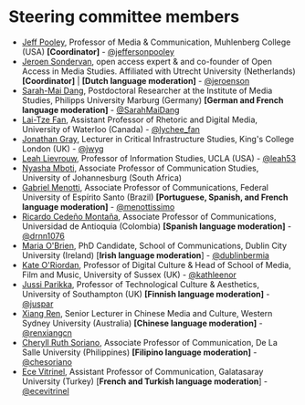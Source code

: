 # Steering committee members

* [Jeff Pooley](https://jeffpooley.com), Professor of Media & Communication, Muhlenberg College (USA) **[Coordinator]** - [@jeffersonpooley](https://twitter.com/jeffersonpooley)
* [Jeroen Sondervan](https://www.uu.nl/staff/JSondervan), open access expert & and co-founder of Open Access in Media Studies. Affiliated with Utrecht University (Netherlands) **[Coordinator]** | **[Dutch language moderation]** - [@jeroenson](https://twitter.com/jeroenson)
* [Sarah-Mai Dang](http://www.oabooks.de/about/academic-cv-en/), Postdoctoral Researcher at the Institute of Media Studies, Philipps University Marburg (Germany) **[German and French language moderation]** - [@SarahMaiDang](https://twitter.com/SarahMaiDang)
* [Lai-Tze Fan](https://laitzefan.com/), Assistant Professor of Rhetoric and Digital Media, University of Waterloo (Canada) - [@lychee_fan](https://twitter.com/lychee_fan)
* [Jonathan Gray](https://jonathangray.org/), Lecturer in Critical Infrastructure Studies, King's College London (UK) - [@jwyg](https://twitter.com/jwyg)
* [Leah Lievrouw](http://www.tft.ucla.edu/2011/09/faculty-leah-lievrouw/), Professor of Information Studies, UCLA (USA) - [@leah53](https://twitter.com/leah53)
* [Nyasha Mboti](https://www.uj.ac.za/contact/Pages/Nyasha-Mboti.aspx), Associate Professor of Communication Studies, University of Johannesburg (South Africa)
* [Gabriel Menotti](http://comunicacaosocial.ufes.br/pos-graduacao/POSCOM/detalhes-de-pessoal), Associate Professor of Communications, Federal University of Espírito Santo (Brazil) **[Portuguese, Spanish, and French language moderation]** - [@menottissimo](https://twitter.com/menottissimo)
* [Ricardo Cedeño Montaña](http://scienti.colciencias.gov.co:8081/cvlac/visualizador/generarCurriculoCv.do?cod_rh=0001350433), Associate Professor of Communications, Universidad de Antioquia (Colombia) **[Spanish language moderation]** - [@drnn1076](https://twitter.com/drnn1076)
* [Maria O'Brien](https://mobile.twitter.com/dublinbermia?lang=en), PhD Candidate, School of Communications, Dublin City University (Ireland) [**Irish language moderation**] - [@dublinbermia](https://twitter.com/dublinbermia)
* [Kate O'Riordan](http://www.sussex.ac.uk/profiles/30746), Professor of Digital Culture & Head of School of Media, Film and Music, University of Sussex (UK) - [@kathleenor](https://twitter.com/kathleenor)
* [Jussi Parikka](https://jussiparikka.net/), Professor of Technological Culture & Aesthetics, University of Southampton (UK) **[Finnish language moderation]** - [@juspar](https://twitter.com/juspar)
* [Xiang Ren](https://www.westernsydney.edu.au/ics/people/researchers/xiang_ren), Senior Lecturer in Chinese Media and Culture, Western Sydney University (Australia) **[Chinese language moderation]** - [@renxiangcn](https://twitter.com/renxiangcn)
* [Cheryll Ruth Soriano](http://www.cheryllsoriano.com/), Associate Professor of Communication, De La Salle University (Philippines) **[Filipino language moderation]** - [@chesoriano](https://twitter.com/chesoriano)
* [Ece Vitrinel](http://cv.gsu.edu.tr/en/CV/ece-vitrinel), Assistant Professor of Communication, Galatasaray University (Turkey) [**French and Turkish language moderation**] - [@ecevitrinel](https://twitter.com/ecevitrinel) 
